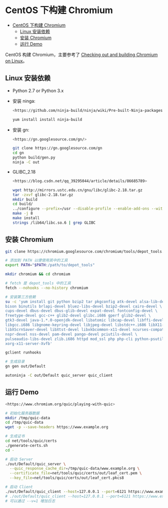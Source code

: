 # CentOS 下构建 Chromium

<!-- TOC -->

- [CentOS 下构建 Chromium](#centos-下构建-chromium)
    - [Linux 安装依赖](#linux-安装依赖)
    - [安装 Chromium](#安装-chromium)
    - [运行 Demo](#运行-demo)

<!-- /TOC -->

CentOS 构建 Chromium，主要参考了 [Checking out and building Chromium on Linux](https://chromium.googlesource.com/chromium/src/+/master/docs/linux/build_instructions.md)。

## Linux 安装依赖

- Python 2.7 or Python 3.x
- 安装 ninga:

  ```sh
  <https://github.com/ninja-build/ninja/wiki/Pre-built-Ninja-packages>

  yum install install ninja-build
  ```

- 安装 gn:

  ```sh
  <https://gn.googlesource.com/gn/>

  git clone https://gn.googlesource.com/gn
  cd gn
  python build/gen.py
  ninja -C out
  ```

- GLIBC_2.18

  ```sh
  <https://blog.csdn.net/qq_39295044/article/details/86685789>

  wget http://mirrors.ustc.edu.cn/gnu/libc/glibc-2.18.tar.gz
  tar -zxvf glibc-2.18.tar.gz
  mkdir build
  cd build/
  ../configure --prefix=/usr --disable-profile --enable-add-ons --with-headers=/usr/include --with-binutils=/usr/bin
  make -j 8
  make install
  strings /lib64/libc.so.6 | grep GLIBC
  ```

## 安装 Chromium

```sh
git clone https://chromium.googlesource.com/chromium/tools/depot_tools.git

# 添加到 PATH 以便使用其中的工具
export PATH="$PATH:/path/to/depot_tools"

mkdir chromium && cd chromium

# fetch 是 depot_tools 中的工具
fetch --nohooks --no-history chromium

# 安装第三方依赖
su -c 'yum install git python bzip2 tar pkgconfig atk-devel alsa-lib-devel \
bison binutils brlapi-devel bluez-libs-devel bzip2-devel cairo-devel \
cups-devel dbus-devel dbus-glib-devel expat-devel fontconfig-devel \
freetype-devel gcc-c++ glib2-devel glibc.i686 gperf glib2-devel \
gtk3-devel java-1.*.0-openjdk-devel libatomic libcap-devel libffi-devel \
libgcc.i686 libgnome-keyring-devel libjpeg-devel libstdc++.i686 libX11-devel \
libXScrnSaver-devel libXtst-devel libxkbcommon-x11-devel ncurses-compat-libs \
nspr-devel nss-devel pam-devel pango-devel pciutils-devel \
pulseaudio-libs-devel zlib.i686 httpd mod_ssl php php-cli python-psutil wdiff \
xorg-x11-server-Xvfb'

gclient runhooks

# 生成目录
gn gen out/Default

autoninja -C out/Default quic_server quic_client
```

## 运行 Demo

```sh
<https://www.chromium.org/quic/playing-with-quic>

# 初始化服务器数据
mkdir /tmp/quic-data
cd /tmp/quic-data
wget -p --save-headers https://www.example.org

# 生成证书
cd net/tools/quic/certs
./generate-certs.sh
cd -

# 启动 Server
./out/Default/quic_server \
  --quic_response_cache_dir=/tmp/quic-data/www.example.org \
  --certificate_file=net/tools/quic/certs/out/leaf_cert.pem \
  --key_file=net/tools/quic/certs/out/leaf_cert.pkcs8

# 启动 Client
./out/Default/quic_client --host=127.0.0.1 --port=6121 https://www.example.org/ --disable_certificate_verification
# ./out/Default/quic_client --host=127.0.0.1 --port=6121 https://www.example.org/ --allow_unknown_root_cert
# 可以通过 --v=1 增加日志
```
